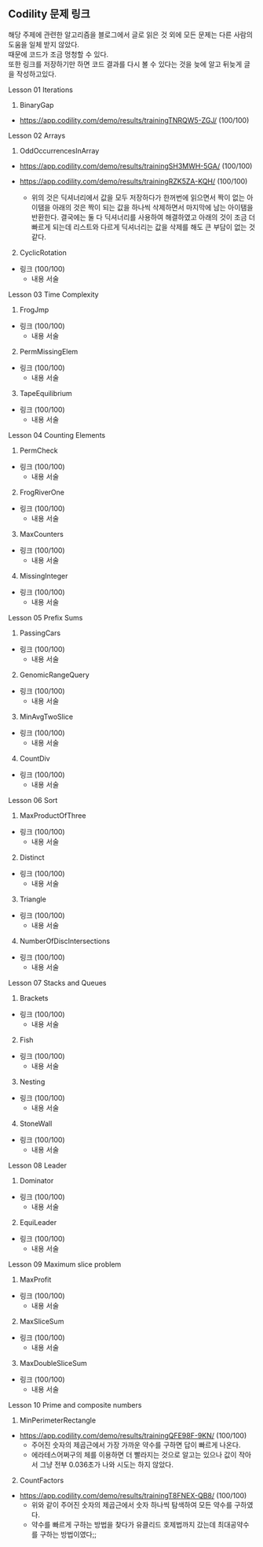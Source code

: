 ## Codility 문제 링크
해당 주제에 관련한 알고리즘을 블로그에서 글로 읽은 것 외에 모든 문제는 다른 사람의 도움을 일체 받지 않았다.\
때문에 코드가 조금 멍청할 수 있다.\
또한 링크를 저장하기만 하면 코드 결과를 다시 볼 수 있다는 것을 늦에 알고 뒤늦게 글을 작성하고있다.

Lesson 01 Iterations

1. BinaryGap

+ https://app.codility.com/demo/results/trainingTNRQW5-ZGJ/ (100/100)

Lesson 02 Arrays

1. OddOccurrencesInArray
+ https://app.codility.com/demo/results/trainingSH3MWH-5GA/ (100/100)
+ https://app.codility.com/demo/results/trainingRZK5ZA-KQH/ (100/100)

  + 위의 것은 딕셔너리에서 값을 모두 저장하다가 한꺼번에 읽으면서 짝이 없는 아이탬을 
  아래의 것은 짝이 되는 값을 하나씩 삭제하면서 마지막에 남는 아이탬을 반환한다.
  결국에는 둘 다 딕셔너리를 사용하여 해결하였고 아래의 것이 조금 더 빠르게 되는데 
  리스트와 다르게 딕셔너리는 값을 삭제를 해도 큰 부담이 없는 것 같다.

2. CyclicRotation
+ 링크 (100/100)
  + 내용 서술

Lesson 03 Time Complexity

1. FrogJmp
+ 링크 (100/100)
  + 내용 서술
  
2. PermMissingElem
+ 링크 (100/100)
  + 내용 서술

3. TapeEquilibrium
+ 링크 (100/100)
  + 내용 서술

Lesson 04 Counting Elements

1. PermCheck
+ 링크 (100/100)
  + 내용 서술
  
2. FrogRiverOne
+ 링크 (100/100)
  + 내용 서술
  
3. MaxCounters
+ 링크 (100/100)
  + 내용 서술

4. MissingInteger
+ 링크 (100/100)
  + 내용 서술
  
Lesson 05 Prefix Sums

1. PassingCars
+ 링크 (100/100)
  + 내용 서술
  
2. GenomicRangeQuery
+ 링크 (100/100)
  + 내용 서술
  
3. MinAvgTwoSlice
+ 링크 (100/100)
  + 내용 서술
  
4. CountDiv
+ 링크 (100/100)
  + 내용 서술
  
Lesson 06 Sort

1. MaxProductOfThree
+ 링크 (100/100)
  + 내용 서술

2. Distinct
+ 링크 (100/100)
  + 내용 서술
  
3. Triangle
+ 링크 (100/100)
  + 내용 서술
  
4. NumberOfDiscIntersections
+ 링크 (100/100)
  + 내용 서술
  
Lesson 07 Stacks and Queues

1. Brackets
+ 링크 (100/100)
  + 내용 서술
  
2. Fish
+ 링크 (100/100)
  + 내용 서술
  
3. Nesting
+ 링크 (100/100)
  + 내용 서술
  
4. StoneWall
+ 링크 (100/100)
  + 내용 서술
  
Lesson 08 Leader

1. Dominator
+ 링크 (100/100)
  + 내용 서술
  
2. EquiLeader
+ 링크 (100/100)
  + 내용 서술
  
Lesson 09 Maximum slice problem

1. MaxProfit
+ 링크 (100/100)
  + 내용 서술
  
2. MaxSliceSum
+ 링크 (100/100)
  + 내용 서술
  
3. MaxDoubleSliceSum
+ 링크 (100/100)
  + 내용 서술
  
Lesson 10 Prime and composite numbers

1. MinPerimeterRectangle
+ https://app.codility.com/demo/results/trainingQFE98F-9KN/ (100/100)
  + 주어진 숫자의 제곱근에서 가장 가까운 약수를 구하면 답이 빠르게 나온다.
  + 에라테스어쩌구의 체를 이용하면 더 빨라지는 것으로 알고는 있으나 값이 작아서 그냥 전부 0.036초가 나와 시도는 하지 않았다.
  
2. CountFactors
+ https://app.codility.com/demo/results/trainingT8FNEX-QB8/ (100/100)
  + 위와 같이 주어진 숫자의 제곱근에서 숫자 하나씩 탐색하여 모든 약수를 구하였다.
  + 약수를 빠르게 구하는 방법을 찾다가 유클리드 호제법까지 갔는데 최대공약수를 구하는 방법이였다;;
